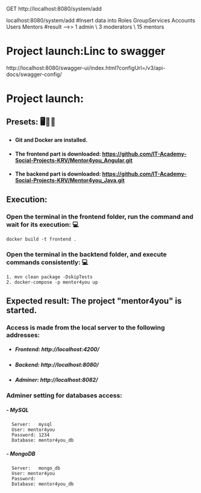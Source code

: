 GET
http://localhost:8080/system/add 

localhost:8080/system/add
#Insert data into Roles GroupServices Accounts Users Mentors
#result  -->>  1 admin \\ 3 moderators \\ 15 mentors


# Project launch:Linc to swagger
http://localhost:8080/swagger-ui/index.html?configUrl=/v3/api-docs/swagger-config/

# Project launch:
## Presets: :desktop_computer::electric_plug::floppy_disk:
* ####  Git and Docker are installed. 
* #### The frontend part is downloaded:  https://github.com/IT-Academy-Social-Projects-KRV/Mentor4you_Angular.git
* #### The backend part is downloaded:    https://github.com/IT-Academy-Social-Projects-KRV/Mentor4you_Java.git

## Execution:
### Open the terminal in the frontend folder, run the command and wait for its execution:	:computer:
    docker build -t frontend .
### Open the terminal in the backtend folder, and execute commands consistently:	:computer:
    1. mvn clean package -DskipTests
    2. docker-compose -p mentor4you up
    
## Expected result: The project "mentor4you" is started.	


### Access is made from the local server to the following addresses:
* #####   Frontend:     http://localhost:4200/
* #####   Backend:      http://localhost:8080/
* #####   Adminer:      http://localhost:8082/
  
### Adminer setting for databases access:
#####  - MySQL
      Server:	mysql
      User:	mentor4you
      Password:	1234
      Database:	mentor4you_db
      
#####  - MongoDB
      Server:	mongo_db
      User:	mentor4you
      Password:
      Database:	mentor4you_db 
      
